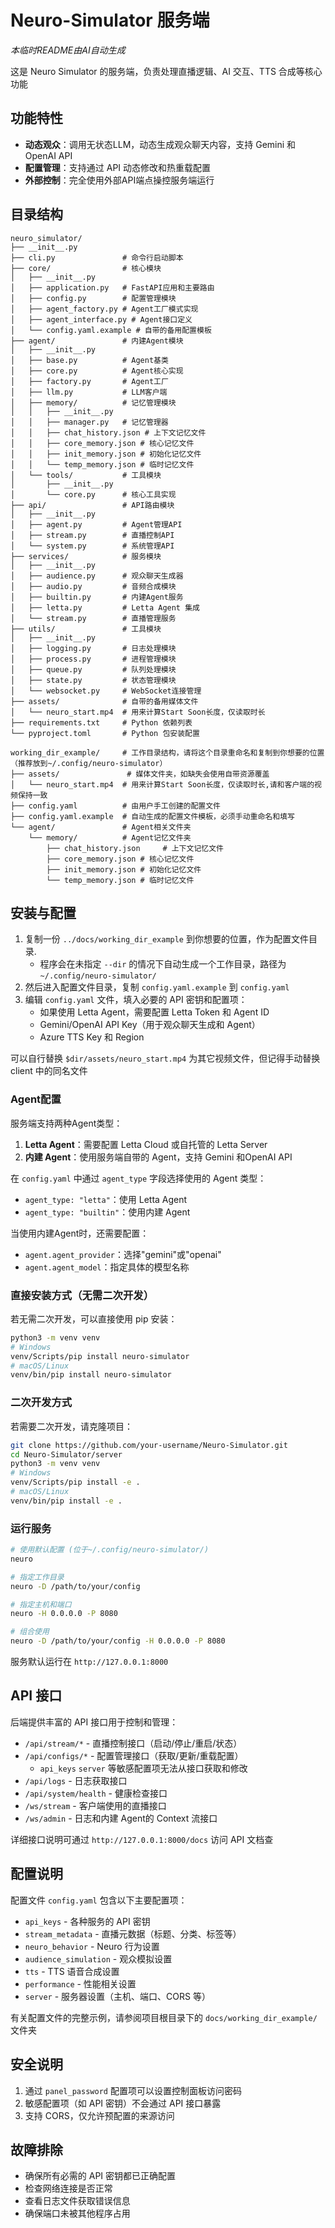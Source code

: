 # Neuro-Simulator 服务端

*本临时README由AI自动生成*

这是 Neuro Simulator 的服务端，负责处理直播逻辑、AI 交互、TTS 合成等核心功能

## 功能特性

- **动态观众**：调用无状态LLM，动态生成观众聊天内容，支持 Gemini 和 OpenAI API
- **配置管理**：支持通过 API 动态修改和热重载配置
- **外部控制**：完全使用外部API端点操控服务端运行

## 目录结构

``` main
neuro_simulator/
├── __init__.py
├── cli.py               # 命令行启动脚本
├── core/                # 核心模块
│   ├── __init__.py
│   ├── application.py   # FastAPI应用和主要路由
│   ├── config.py        # 配置管理模块
│   ├── agent_factory.py # Agent工厂模式实现
│   ├── agent_interface.py # Agent接口定义
│   └── config.yaml.example # 自带的备用配置模板
├── agent/               # 内建Agent模块
│   ├── __init__.py
│   ├── base.py          # Agent基类
│   ├── core.py          # Agent核心实现
│   ├── factory.py       # Agent工厂
│   ├── llm.py           # LLM客户端
│   ├── memory/          # 记忆管理模块
│   │   ├── __init__.py
│   │   ├── manager.py   # 记忆管理器
│   │   ├── chat_history.json # 上下文记忆文件
│   │   ├── core_memory.json # 核心记忆文件
│   │   ├── init_memory.json # 初始化记忆文件
│   │   └── temp_memory.json # 临时记忆文件
│   └── tools/           # 工具模块
│       ├── __init__.py
│       └── core.py      # 核心工具实现
├── api/                 # API路由模块
│   ├── __init__.py
│   ├── agent.py         # Agent管理API
│   ├── stream.py        # 直播控制API
│   └── system.py        # 系统管理API
├── services/            # 服务模块
│   ├── __init__.py
│   ├── audience.py      # 观众聊天生成器
│   ├── audio.py         # 音频合成模块
│   ├── builtin.py       # 内建Agent服务
│   ├── letta.py         # Letta Agent 集成
│   └── stream.py        # 直播管理服务
├── utils/               # 工具模块
│   ├── __init__.py
│   ├── logging.py       # 日志处理模块
│   ├── process.py       # 进程管理模块
│   ├── queue.py         # 队列处理模块
│   ├── state.py         # 状态管理模块
│   └── websocket.py     # WebSocket连接管理
├── assets/              # 自带的备用媒体文件
│   └── neuro_start.mp4  # 用来计算Start Soon长度，仅读取时长
├── requirements.txt     # Python 依赖列表
└── pyproject.toml       # Python 包安装配置
```

``` workin'dir
working_dir_example/     # 工作目录结构，请将这个目录重命名和复制到你想要的位置（推荐放到~/.config/neuro-simulator）
├── assets/               # 媒体文件夹，如缺失会使用自带资源覆盖
│   └── neuro_start.mp4  # 用来计算Start Soon长度，仅读取时长,请和客户端的视频保持一致
├── config.yaml          # 由用户手工创建的配置文件
├── config.yaml.example  # 自动生成的配置文件模板，必须手动重命名和填写
└── agent/               # Agent相关文件夹
    └── memory/          # Agent记忆文件夹
        ├── chat_history.json     # 上下文记忆文件
        ├── core_memory.json # 核心记忆文件
        ├── init_memory.json # 初始化记忆文件
        └── temp_memory.json # 临时记忆文件
```

## 安装与配置

1. 复制一份 `../docs/working_dir_example` 到你想要的位置，作为配置文件目录.
   - 程序会在未指定 `--dir` 的情况下自动生成一个工作目录，路径为 `~/.config/neuro-simulator/`
2. 然后进入配置文件目录，复制 `config.yaml.example` 到 `config.yaml`
3. 编辑 `config.yaml` 文件，填入必要的 API 密钥和配置项：
   - 如果使用 Letta Agent，需要配置 Letta Token 和 Agent ID
   - Gemini/OpenAI API Key（用于观众聊天生成和 Agent）
   - Azure TTS Key 和 Region

可以自行替换 `$dir/assets/neuro_start.mp4` 为其它视频文件，但记得手动替换 client 中的同名文件

### Agent配置

服务端支持两种Agent类型：
1. **Letta Agent**：需要配置 Letta Cloud 或自托管的 Letta Server
2. **内建 Agent**：使用服务端自带的 Agent，支持 Gemini 和OpenAI API

在 `config.yaml` 中通过 `agent_type` 字段选择使用的 Agent 类型：
- `agent_type: "letta"`：使用 Letta Agent
- `agent_type: "builtin"`：使用内建 Agent

当使用内建Agent时，还需要配置：
- `agent.agent_provider`：选择"gemini"或"openai"
- `agent.agent_model`：指定具体的模型名称

### 直接安装方式（无需二次开发）

若无需二次开发，可以直接使用 pip 安装：
```bash
python3 -m venv venv
# Windows
venv/Scripts/pip install neuro-simulator
# macOS/Linux
venv/bin/pip install neuro-simulator
```

### 二次开发方式

若需要二次开发，请克隆项目：
```bash
git clone https://github.com/your-username/Neuro-Simulator.git
cd Neuro-Simulator/server
python3 -m venv venv
# Windows
venv/Scripts/pip install -e .
# macOS/Linux
venv/bin/pip install -e .
```

### 运行服务

```bash
# 使用默认配置 (位于~/.config/neuro-simulator/)
neuro

# 指定工作目录
neuro -D /path/to/your/config

# 指定主机和端口
neuro -H 0.0.0.0 -P 8080

# 组合使用
neuro -D /path/to/your/config -H 0.0.0.0 -P 8080
```

服务默认运行在 `http://127.0.0.1:8000`

## API 接口

后端提供丰富的 API 接口用于控制和管理：

- `/api/stream/*` - 直播控制接口（启动/停止/重启/状态）
- `/api/configs/*` - 配置管理接口（获取/更新/重载配置）
  - `api_keys` `server` 等敏感配置项无法从接口获取和修改
- `/api/logs` - 日志获取接口
- `/api/system/health` - 健康检查接口
- `/ws/stream` - 客户端使用的直播接口
- `/ws/admin` - 日志和内建 Agent的 Context 流接口

详细接口说明可通过 `http://127.0.0.1:8000/docs` 访问 API 文档查

## 配置说明

配置文件 `config.yaml` 包含以下主要配置项：

- `api_keys` - 各种服务的 API 密钥
- `stream_metadata` - 直播元数据（标题、分类、标签等）
- `neuro_behavior` - Neuro 行为设置
- `audience_simulation` - 观众模拟设置
- `tts` - TTS 语音合成设置
- `performance` - 性能相关设置
- `server` - 服务器设置（主机、端口、CORS 等）

有关配置文件的完整示例，请参阅项目根目录下的 `docs/working_dir_example/` 文件夹

## 安全说明

1. 通过 `panel_password` 配置项可以设置控制面板访问密码
2. 敏感配置项（如 API 密钥）不会通过 API 接口暴露
3. 支持 CORS，仅允许预配置的来源访问

## 故障排除

- 确保所有必需的 API 密钥都已正确配置
- 检查网络连接是否正常
- 查看日志文件获取错误信息
- 确保端口未被其他程序占用 
